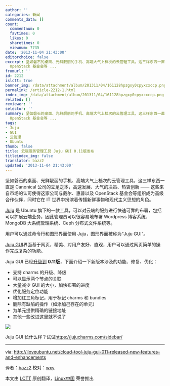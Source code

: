 ```yaml
---
author: ''
categories: 新闻
comments_data: []
count:
  commentnum: 0
  favtimes: 0
  likes: 0
  sharetimes: 0
  viewnum: 7735
date: '2013-11-04 21:43:00'
editorchoice: false
excerpt: 坚如磐石的桌面、光鲜靓丽的手机、高端大气上档次的云管理工具，这三样东西一直是 Canonical 公司的立足之本，高速发展、大气的决策、热衷创新  这些来自市场的认可使得这家公司与戴尔、惠普以及
  OpenStack 基金会等 ...
fromurl: ''
id: 2212
islctt: true
banner_img: /data/attachment/album/201311/04/161128hpzgxy0cpyxcxccp.png
permalink: /article-2212-1.html
index_img: /data/attachment/album/201311/04/161128hpzgxy0cpyxcxccp.png.thumb.jpg
related: []
reviewer: ''
selector: ''
summary: 坚如磐石的桌面、光鲜靓丽的手机、高端大气上档次的云管理工具，这三样东西一直是 Canonical 公司的立足之本，高速发展、大气的决策、热衷创新  这些来自市场的认可使得这家公司与戴尔、惠普以及
  OpenStack 基金会等 ...
tags:
- Juju
- GUI
- 云管理
- Ubuntu
thumb: false
title: 云端服务管理工具 Juju GUI 0.11版发布
titleindex_img: false
translator: bazz2
updated: '2013-11-04 21:43:00'
---
```


坚如磐石的桌面、光鲜靓丽的手机、高端大气上档次的云管理工具，这三样东西一直是 Canonical 公司的立足之本，高速发展、大气的决策、热衷创新 —— 这些来自市场的认可使得这家公司与戴尔、惠普以及 OpenStack 基金会等组织成为高级合作伙伴，同时它在 IT 世界中扮演着传播新鲜事物和现代主义思想的角色。


[Juju](https://juju.ubuntu.com/) 是 Ubuntu 旗下的一款工具，可以对云端的服务进行快速可靠的布署，包括可以扩展云端业务，因此管理员可以很容易地布署 Wordpress 博客系统、MongoDB 大系统管理系统、Ceph 分布式文件系统等。


用户可以通过命令行和图形界面使用 Juju，图形界面被称为“Juju GUI”。


[Juju GUI](https://launchpad.net/juju-gui)界面基于网页，精美、对用户友好、直观，用户可以通过网页简单的操作完成复杂的功能。


Juju GUI 已经[升级到](http://jujugui.wordpress.com/2013/10/18/0-11-0-juju-gui-release/) **0.11版**，下面介绍一下新版本涉及的功能、修复、优化：


* 支持 charms 的升级、降级
* 可以显示两个节点的关联
* 大量减少 GUI 的大小，加快布署的进度
* 优化服务定位功能
* 增加红三角标记，用于标记 charms 和 bundles
* 删除有缺陷的操作（如添加己存在的单元）
* 为单元提供精确的链接地址
* 其他一些改进这里就不说了


![](/data/attachment/album/201311/04/161128hpzgxy0cpyxcxccp.png)


Juju GUI 长什么样？试试<https://jujucharms.com/sidebar/>




---


via: <http://iloveubuntu.net/cloud-tool-juju-gui-011-released-new-features-and-enhancements>


译者：[bazz2](https://github.com/bazz2) 校对：[wxy](https://github.com/wxy)


本文由 [LCTT](https://github.com/LCTT/TranslateProject) 原创翻译，[Linux中国](http://linux.cn/) 荣誉推出